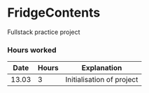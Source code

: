 # FridgeContents
Fullstack practice project

### Hours worked

Date|Hours|Explanation
---|---|---
13.03|3|Initialisation of project
